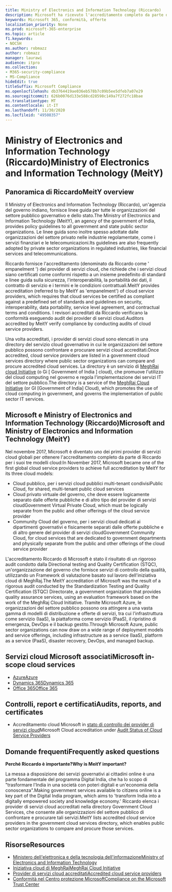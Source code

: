 ```yaml
---
title: Ministry of Electronics and Information Technology (Riccardo)
description: Microsoft ha ricevuto l'accreditamento completo da parte del Ministero dell'elettronica e dell'Information Technology in India.
keywords: Microsoft 365, conformità, offerte
localization_priority: None
ms.prod: microsoft-365-enterprise
ms.topic: article
f1.keywords:
- NOCSH
ms.author: robmazz
author: robmazz
manager: laurawi
audience: itpro
ms.collection:
- M365-security-compliance
- MS-Compliance
hideEdit: true
titleSuffix: Microsoft Compliance
ms.openlocfilehash: db3764419ae036eb578b7c09b5ee5dfeb7a07e29
ms.sourcegitcommit: 626b0076d133e588cd28598c149a7f272fc18bae
ms.translationtype: MT
ms.contentlocale: it-IT
ms.lasthandoff: 11/30/2020
ms.locfileid: "49508357"
---
```

# <a name="ministry-of-electronics-and-information-technology-meity"></a><span data-ttu-id="1742d-104">Ministry of Electronics and Information Technology (Riccardo)</span><span class="sxs-lookup"><span data-stu-id="1742d-104">Ministry of Electronics and Information Technology (MeitY)</span></span>

## <a name="meity-overview"></a><span data-ttu-id="1742d-105">Panoramica di Riccardo</span><span class="sxs-lookup"><span data-stu-id="1742d-105">MeitY overview</span></span>

<span data-ttu-id="1742d-106">Il Ministry of Electronics and Information Technology (Riccardo), un'agenzia del governo indiano, fornisce linee guida per tutte le organizzazioni del settore pubblico governativo e dello stato.</span><span class="sxs-lookup"><span data-stu-id="1742d-106">The Ministry of Electronics and Information Technology (MeitY), an agency of the government of India, provides policy guidelines to all government and state public sector organizations.</span></span> <span data-ttu-id="1742d-107">Le linee guida sono inoltre spesso adottate dalle organizzazioni del settore privato nelle industrie regolamentate, come i servizi finanziari e le telecomunicazioni.</span><span class="sxs-lookup"><span data-stu-id="1742d-107">Its guidelines are also frequently adopted by private sector organizations in regulated industries, like financial services and telecommunications.</span></span>

<span data-ttu-id="1742d-108">Riccardo fornisce l'accreditamento (denominato da Riccardo come ' empanelment ') dei provider di servizi cloud, che richiede che i servizi cloud siano certificati come conformi rispetto a un insieme predefinito di standard e linee guida sulla sicurezza, l'interoperabilità, la portabilità dei dati, il contratto di servizio e i termini e le condizioni contrattuali.</span><span class="sxs-lookup"><span data-stu-id="1742d-108">MeitY provides accreditation (referred to by MeitY as 'empanelment') of cloud service providers, which requires that cloud services be certified as compliant against a predefined set of standards and guidelines on security, interoperability, data portability, service level agreement, and contractual terms and conditions.</span></span> <span data-ttu-id="1742d-109">I revisori accreditati da Riccardo verificano la conformità eseguendo audit dei provider di servizi cloud.</span><span class="sxs-lookup"><span data-stu-id="1742d-109">Auditors accredited by MeitY verify compliance by conducting audits of cloud service providers.</span></span>

<span data-ttu-id="1742d-110">Una volta accreditati, i provider di servizi cloud sono elencati in una directory del servizio cloud governativo in cui le organizzazioni del settore pubblico possono confrontare e procurare servizi cloud accreditati.</span><span class="sxs-lookup"><span data-stu-id="1742d-110">Once accredited, cloud service providers are listed in a government cloud services directory where public sector organizations can compare and procure accredited cloud services.</span></span> <span data-ttu-id="1742d-111">La directory è un servizio di [MeghRaj cloud Initiative](https://meity.gov.in/content/gi-cloud-meghraj) (o Gi \[ Government of India \] cloud), che promuove l'utilizzo del cloud computing nel governo e regola l'implementazione dei servizi IT del settore pubblico.</span><span class="sxs-lookup"><span data-stu-id="1742d-111">The directory is a service of the [MeghRaj Cloud Initiative](https://meity.gov.in/content/gi-cloud-meghraj) (or GI \[Government of India\] Cloud), which promotes the use of cloud computing in government, and governs the implementation of public sector IT services.</span></span>

## <a name="microsoft-and-ministry-of-electronics-and-information-technology-meity"></a><span data-ttu-id="1742d-112">Microsoft e Ministry of Electronics and Information Technology (Riccardo)</span><span class="sxs-lookup"><span data-stu-id="1742d-112">Microsoft and Ministry of Electronics and Information Technology (MeitY)</span></span>

<span data-ttu-id="1742d-113">Nel novembre 2017, Microsoft è diventato uno dei primi provider di servizi cloud globali per ottenere l'accreditamento completo da parte di Riccardo per i suoi tre modelli cloud:</span><span class="sxs-lookup"><span data-stu-id="1742d-113">In November 2017, Microsoft became one of the first global cloud service providers to achieve full accreditation by MeitY for its three cloud models:</span></span>

- <span data-ttu-id="1742d-114">Cloud pubblico, per i servizi cloud pubblici multi-tenant condivisi</span><span class="sxs-lookup"><span data-stu-id="1742d-114">Public Cloud, for shared, multi-tenant public cloud services</span></span>
- <span data-ttu-id="1742d-115">Cloud privato virtuale del governo, che deve essere logicamente separato dalle offerte pubbliche e di altro tipo del provider di servizi cloud</span><span class="sxs-lookup"><span data-stu-id="1742d-115">Government Virtual Private Cloud, which must be logically separate from the public and other offerings of the cloud service provider</span></span>
- <span data-ttu-id="1742d-116">Community Cloud del governo, per i servizi cloud dedicati ai dipartimenti governativi e fisicamente separati dalle offerte pubbliche e di altro genere del provider di servizi cloud</span><span class="sxs-lookup"><span data-stu-id="1742d-116">Government Community Cloud, for cloud services that are dedicated to government departments and physically separate from the public and other offerings of the cloud service provider</span></span>

<span data-ttu-id="1742d-117">L'accreditamento Riccardo di Microsoft è stato il risultato di un rigoroso audit condotto dalla Directional testing and Quality Certification (STQC), un'organizzazione del governo che fornisce servizi di controllo della qualità, utilizzando un Framework di valutazione basato sul lavoro dell'iniziativa cloud di MeghRaj.</span><span class="sxs-lookup"><span data-stu-id="1742d-117">The MeitY accreditation of Microsoft was the result of a rigorous audit conducted by the Standardization Testing and Quality Certification (STQC) Directorate, a government organization that provides quality assurance services, using an evaluation framework based on the work of the MeghRaj Cloud Initiative.</span></span> <span data-ttu-id="1742d-118">Tramite Microsoft Azure, le organizzazioni del settore pubblico possono ora attingere a una vasta gamma di modelli di distribuzione e offerte di servizi, tra cui l'infrastruttura come servizio (IaaS), la piattaforma come servizio (PaaS), il ripristino di emergenza, DevOps e il backup gestito.</span><span class="sxs-lookup"><span data-stu-id="1742d-118">Through Microsoft Azure, public sector organizations can now draw on a wide range of deployment models and service offerings, including infrastructure as a service (IaaS), platform as a service (PaaS), disaster recovery, DevOps, and managed backup.</span></span>

## <a name="microsoft-in-scope-cloud-services"></a><span data-ttu-id="1742d-119">Servizi cloud Microsoft associati</span><span class="sxs-lookup"><span data-stu-id="1742d-119">Microsoft in-scope cloud services</span></span>

- [<span data-ttu-id="1742d-120">Azure</span><span class="sxs-lookup"><span data-stu-id="1742d-120">Azure</span></span>](https://aka.ms/AzureCompliance)
- [<span data-ttu-id="1742d-121">Dynamics 365</span><span class="sxs-lookup"><span data-stu-id="1742d-121">Dynamics 365</span></span>](https://download.microsoft.com/download/E/1/9/E1977163-7A86-4812-AC18-C03ADC958AAF/Microsoft_Dynamics_365_Cloud_Service_Compliance_Datasheet.pdf)
- [<span data-ttu-id="1742d-122">Office 365</span><span class="sxs-lookup"><span data-stu-id="1742d-122">Office 365</span></span>](https://aka.ms/Office365ComplianceOfferings)

## <a name="audits-reports-and-certificates"></a><span data-ttu-id="1742d-123">Controlli, report e certificati</span><span class="sxs-lookup"><span data-stu-id="1742d-123">Audits, reports, and certificates</span></span>

- <span data-ttu-id="1742d-124">Accreditamento cloud Microsoft in [stato di controllo dei provider di servizi cloud](https://meity.gov.in/content/gi-cloud-meghraj)</span><span class="sxs-lookup"><span data-stu-id="1742d-124">Microsoft Cloud accreditation under [Audit Status of Cloud Service Providers](https://meity.gov.in/content/gi-cloud-meghraj)</span></span>

## <a name="frequently-asked-questions"></a><span data-ttu-id="1742d-125">Domande frequenti</span><span class="sxs-lookup"><span data-stu-id="1742d-125">Frequently asked questions</span></span>

<span data-ttu-id="1742d-126">**Perché Riccardo è importante?**</span><span class="sxs-lookup"><span data-stu-id="1742d-126">**Why is MeitY important?**</span></span>

<span data-ttu-id="1742d-127">La messa a disposizione dei servizi governativi ai cittadini online è una parte fondamentale del programma Digital India, che ha lo scopo di "trasformare l'India in una società con poteri digitali e un'economia della conoscenza".</span><span class="sxs-lookup"><span data-stu-id="1742d-127">Making government services available to citizens online is a key part of the Digital India program, which aims to 'transform India into a digitally empowered society and knowledge economy.'</span></span> <span data-ttu-id="1742d-128">Riccardo elenca i provider di servizi cloud accreditati nella directory Government Cloud Services, che consente alle organizzazioni del settore pubblico di confrontare e procurare tali servizi.</span><span class="sxs-lookup"><span data-stu-id="1742d-128">MeitY lists accredited cloud service providers in the government cloud services directory, which enables public sector organizations to compare and procure those services.</span></span>

## <a name="resources"></a><span data-ttu-id="1742d-129">Risorse</span><span class="sxs-lookup"><span data-stu-id="1742d-129">Resources</span></span>

- [<span data-ttu-id="1742d-130">Ministero dell'elettronica e della tecnologia dell'informazione</span><span class="sxs-lookup"><span data-stu-id="1742d-130">Ministry of Electronics and Information Technology</span></span>](https://meity.gov.in/)
- [<span data-ttu-id="1742d-131">Iniziativa cloud di MeghRaj</span><span class="sxs-lookup"><span data-stu-id="1742d-131">MeghRaj Cloud Initiative</span></span>](https://meity.gov.in/content/gi-cloud-meghraj)
- [<span data-ttu-id="1742d-132">Provider di servizi cloud accreditati</span><span class="sxs-lookup"><span data-stu-id="1742d-132">Accredited cloud service providers</span></span>](https://meity.gov.in/content/gi-cloud-meghraj)
- [<span data-ttu-id="1742d-133">Conformità nel Centro protezione Microsoft</span><span class="sxs-lookup"><span data-stu-id="1742d-133">Compliance on the Microsoft Trust Center</span></span>](https://www.microsoft.com/trust-center/compliance/compliance-overview)
